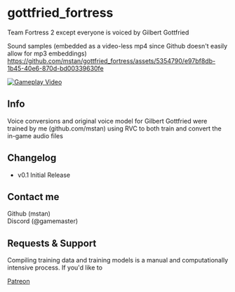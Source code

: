 # gottfried_fortress
Team Fortress 2 except everyone is voiced by Gilbert Gottfried

Sound samples (embedded as a video-less mp4 since Github doesn't easily allow for mp3 embeddings)
https://github.com/mstan/gottfried_fortress/assets/5354790/e97bf8db-1b45-40e6-870d-bd00339630fe

[![Gameplay Video](https://img.youtube.com/vi/hjBEgB9GeNY/0.jpg)](https://www.youtube.com/watch?v=hjBEgB9GeNY)


## Info
Voice conversions and original voice model for Gilbert Gottfried were trained by me (github.com/mstan) using RVC to both train and convert the in-game audio files

## Changelog

- v0.1 Initial Release


## Contact me
Github (mstan)  
Discord (@gamemaster)  

## Requests & Support
Compiling training data and training models is a manual and computationally intensive process. If you'd like to 

[Patreon](https://www.patreon.com/gamemaster1379)

